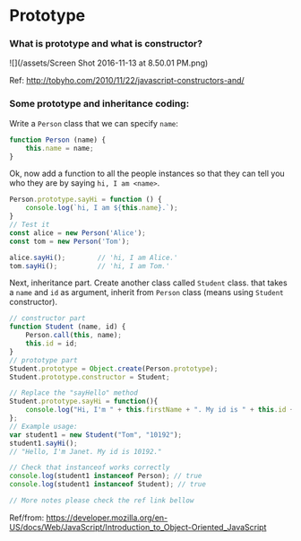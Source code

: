 # Prototype

### What is prototype and what is constructor?
![](/assets/Screen Shot 2016-11-13 at 8.50.01 PM.png)

Ref: http://tobyho.com/2010/11/22/javascript-constructors-and/

### Some prototype and inheritance coding:
Write a `Person` class that we can specify `name`:
```js
function Person (name) {
    this.name = name;
}
```
Ok, now add a function to all the people instances so that they can tell you who they are by saying `hi, I am <name>`.
```js
Person.prototype.sayHi = function () {
    console.log(`hi, I am ${this.name}.`);
}
// Test it
const alice = new Person('Alice');
const tom = new Person('Tom');

alice.sayHi();        // 'hi, I am Alice.'
tom.sayHi();          // 'hi, I am Tom.'
```

Next, inheritance part.
Create another class called `Student` class.
that takes a `name` and `id` as argument, inherit from `Person` class (means using `Student` constructor).
```js
// constructor part
function Student (name, id) {
    Person.call(this, name);
    this.id = id;
}
// prototype part
Student.prototype = Object.create(Person.prototype);
Student.prototype.constructor = Student;

// Replace the "sayHello" method
Student.prototype.sayHi = function(){
    console.log("Hi, I'm " + this.firstName + ". My id is " + this.id + ".");
}; 
// Example usage:
var student1 = new Student("Tom", "10192");
student1.sayHi();
// "Hello, I'm Janet. My id is 10192."

// Check that instanceof works correctly
console.log(student1 instanceof Person); // true
console.log(student1 instanceof Student); // true

// More notes please check the ref link bellow
```
Ref/from: https://developer.mozilla.org/en-US/docs/Web/JavaScript/Introduction_to_Object-Oriented_JavaScript
